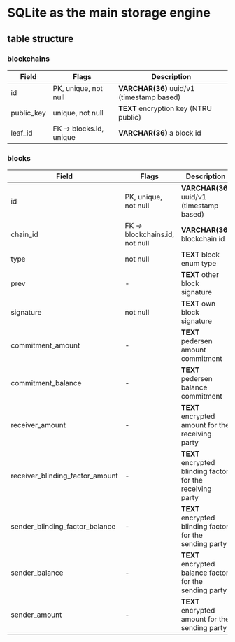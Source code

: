 # SQLite as the main storage engine

## table structure

### blockchains

| Field | Flags | Description |
| --- | --- | --- |
| id | PK, unique, not null | **VARCHAR(36)** uuid/v1 (timestamp based)  |
| public_key | unique, not null | **TEXT** encryption key (NTRU public) |
| leaf_id | FK -> blocks.id, unique | **VARCHAR(36)** a block id |

### blocks

| Field | Flags | Description |
| --- | --- | --- |
| id | PK, unique, not null | **VARCHAR(36)** uuid/v1 (timestamp based)  |
| chain_id | FK -> blockchains.id, not null | **VARCHAR(36)** blockchain id |
| type | not null | **TEXT** block enum type |
| prev | - | **TEXT** other block signature |
| signature | not null | **TEXT** own block signature |
| commitment_amount | - | **TEXT** pedersen amount commitment |
| commitment_balance | - | **TEXT** pedersen balance commitment |
| receiver_amount | - | **TEXT** encrypted amount for the receiving party |
| receiver_blinding_factor_amount | - | **TEXT** encrypted blinding factor for the receiving party |
| sender_blinding_factor_balance | - | **TEXT** encrypted blinding factor for the sending party |
| sender_balance | - | **TEXT** encrypted balance factor for the sending party |
| sender_amount | - | **TEXT** encrypted amount for the sending party |
